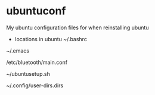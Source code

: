 # ubuntuconf

My ubuntu configuration files for when reinstalling ubuntu

- locations in ubuntu
~/.bashrc

~/.emacs

/etc/bluetooth/main.conf

~/ubuntusetup.sh

~/.config/user-dirs.dirs
